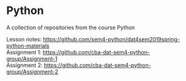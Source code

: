 # Python
A collection of repositories from the course Python

Lesson notes: https://github.com/sem4-python/dat4sem2019spring-python-materials  
Assignment 1: https://github.com/cba-dat-sem4-python-group/Assignment-1  
Assignment 2: https://github.com/cba-dat-sem4-python-group/Assignment-2  
